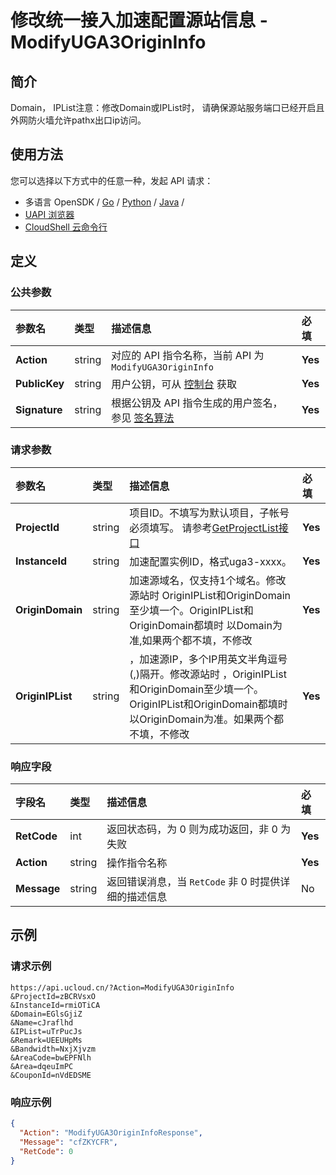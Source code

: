 # 修改统一接入加速配置源站信息 - ModifyUGA3OriginInfo

## 简介

Domain， IPList注意：修改Domain或IPList时， 请确保源站服务端口已经开启且外网防火墙允许pathx出口ip访问。






## 使用方法

您可以选择以下方式中的任意一种，发起 API 请求：
- 多语言 OpenSDK / [Go](https://github.com/ucloud/ucloud-sdk-go) / [Python](https://github.com/ucloud/ucloud-sdk-python3) / [Java](https://github.com/ucloud/ucloud-sdk-java) /
- [UAPI 浏览器](https://console.ucloud.cn/uapi/detail?id=ModifyUGA3OriginInfo)
- [CloudShell 云命令行](https://shell.ucloud.cn/)


## 定义

### 公共参数

| 参数名 | 类型 | 描述信息 | 必填 |
|:---|:---|:---|:---|
| **Action**     | string  | 对应的 API 指令名称，当前 API 为 `ModifyUGA3OriginInfo`                        | **Yes** |
| **PublicKey**  | string  | 用户公钥，可从 [控制台](https://console.ucloud.cn/uapi/apikey) 获取                                             | **Yes** |
| **Signature**  | string  | 根据公钥及 API 指令生成的用户签名，参见 [签名算法](api/summary/signature.md)  | **Yes** |

### 请求参数

| 参数名 | 类型 | 描述信息 | 必填 |
|:---|:---|:---|:---|
| **ProjectId** | string | 项目ID。不填写为默认项目，子帐号必须填写。 请参考[GetProjectList接口](https://docs.ucloud.cn/api/summary/get_project_list) |**Yes**|
| **InstanceId** | string | 加速配置实例ID，格式uga3-xxxx。 |**Yes**|
| **OriginDomain** | string | 加速源域名，仅支持1个域名。修改源站时 OriginIPList和OriginDomain至少填一个。OriginIPList和OriginDomain都填时 以Domain为准,如果两个都不填，不修改 |**Yes**|
| **OriginIPList** | string | ，加速源IP，多个IP用英文半角逗号(,)隔开。修改源站时 ，OriginIPList和OriginDomain至少填一个。OriginIPList和OriginDomain都填时 以OriginDomain为准。如果两个都不填，不修改 |**Yes**|

### 响应字段

| 字段名 | 类型 | 描述信息 | 必填 |
|:---|:---|:---|:---|
| **RetCode** | int | 返回状态码，为 0 则为成功返回，非 0 为失败 |**Yes**|
| **Action** | string | 操作指令名称 |**Yes**|
| **Message** | string | 返回错误消息，当 `RetCode` 非 0 时提供详细的描述信息 |No|




## 示例

### 请求示例
    
```
https://api.ucloud.cn/?Action=ModifyUGA3OriginInfo
&ProjectId=zBCRVsxO
&InstanceId=rmiOTiCA
&Domain=EGlsGjiZ
&Name=cJraflhd
&IPList=uTrPucJs
&Remark=UEEUHpMs
&Bandwidth=NxjXjvzm
&AreaCode=bwEPFNlh
&Area=dqeuImPC
&CouponId=nVdEDSME
```

### 响应示例
    
```json
{
  "Action": "ModifyUGA3OriginInfoResponse",
  "Message": "cfZKYCFR",
  "RetCode": 0
}
```





